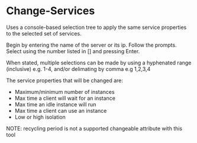 # Change-Services

Uses a console-based selection tree to apply the same service properties to the selected set of services.

Begin by entering the name of the server or its ip. Follow the prompts. Select using the number listed in [] and pressing Enter.

When stated, multiple selections can be made by using a hyphenated range (inclusive) e.g. 1-4, and/or delimating by comma e.g 1,2,3,4

The service properties that will be changed are:

* Maximum/minimum number of instances
* Max time a client will wait for an instance
* Max time an idle instance will run
* Max time a client can use an instance
* Low or high isolation

NOTE: recycling period is not a supported changeable attribute with this tool


